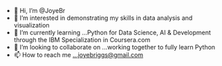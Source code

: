 - 👋 Hi, I’m @JoyeBr
- 👀 I’m interested in demonstrating my skills in data analysis and visualization 
- 🌱 I’m currently learning ...Python for Data Science, AI & Development through the IBM Specialization in Coursera.com
- 💞️ I’m looking to collaborate on ...working together to fully learn Python 
- 📫 How to reach me ...joyebriggs@gmail.com

<!---
JoyeBr/JoyeBr is a ✨ special ✨ repository because its `README.md` (this file) appears on your GitHub profile.
You can click the Preview link to take a look at your changes.
--->
